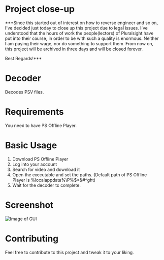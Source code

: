 # Project close-up
***Since this started out of interest on how to reverse engineer and so on, I've decided just today to close up this project due to legal issues. I've understood that the hours of work the people(lectors) of Pluralsight have put into their course, in order to be with such a quality is enormous. Neither I am paying their wage, nor do something to support them. From now on, this project will be archived in three days and will be closed forever. 

Best Regards!***

# Decoder
Decodes PSV files.

# Requirements
You need to have PS Offline Player.

# Basic Usage
1. Download PS Offline Player
2. Log into your account
3. Search for video and download it
4. Open the executable and set the paths. (Default path of PS Offline Player is %localappdata%\P%$*&#^ght)
5. Wait for the decoder to complete.


# Screenshot
![Image of GUI](https://i.imgur.com/JgcVJ0k.png)

# Contributing
Feel free to contribute to this project and tweak it to your liking.
